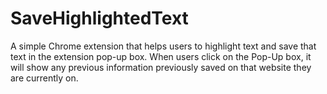 # SaveHighlightedText
A simple Chrome extension that helps users to highlight text and save that text in the extension pop-up box. When users click on the Pop-Up box, it will show any previous information previously saved on that website they are currently on.
